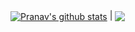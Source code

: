 <a href="https://github.com/Penguin5681/Penguin5681"><img align="center" src="https://github-readme-stats.vercel.app/api?username=Penguin5681&show_icons=true&hide=contribs,prs&cache_seconds=86400&theme=jolly" alt="Pranav's github stats" /></a> | <a href="https://github.com/Penguin5681/Penguin5681"><img align="center" src="https://github-readme-stats.vercel.app/api/top-langs/?username=Penguin5681&layout=compact&theme=jolly&hide_border=true" /></a>
